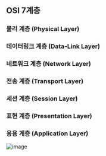 ## OSI 7계층

### 물리 계층 (Physical Layer)

### 데이터링크 계층 (Data-Link Layer)

### 네트워크 계층 (Network Layer)

### 전송 계층 (Transport Layer)

### 세션 계층 (Session Layer)

### 표현 계층 (Presentation Layer)

### 응용 계층 (Application Layer)

![image](https://github.com/amazon7737/box/assets/76634341/c049b2c1-ce34-4c2c-8e8c-ca240ea87a83)
